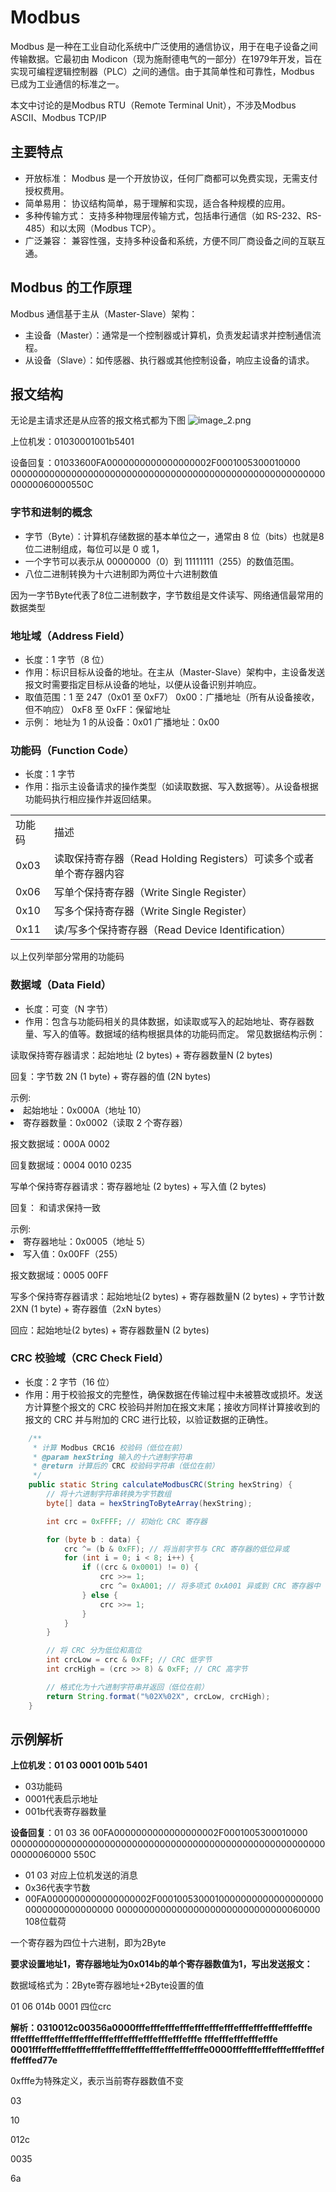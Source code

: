 # Modbus

Modbus 是一种在工业自动化系统中广泛使用的通信协议，用于在电子设备之间传输数据。它最初由 Modicon（现为施耐德电气的一部分）在1979年开发，旨在实现可编程逻辑控制器（PLC）之间的通信。由于其简单性和可靠性，Modbus 已成为工业通信的标准之一。

<note>
    <p>
        本文中讨论的是Modbus RTU（Remote Terminal Unit），不涉及Modbus ASCII、Modbus TCP/IP
    </p>
</note>

## 主要特点

* 开放标准： Modbus 是一个开放协议，任何厂商都可以免费实现，无需支付授权费用。
* 简单易用： 协议结构简单，易于理解和实现，适合各种规模的应用。 
* 多种传输方式： 支持多种物理层传输方式，包括串行通信（如 RS-232、RS-485）和以太网（Modbus TCP）。
* 广泛兼容： 兼容性强，支持多种设备和系统，方便不同厂商设备之间的互联互通。

## Modbus 的工作原理

Modbus 通信基于主从（Master-Slave）架构：

* 主设备（Master）：通常是一个控制器或计算机，负责发起请求并控制通信流程。
* 从设备（Slave）：如传感器、执行器或其他控制设备，响应主设备的请求。

## 报文结构
无论是主请求还是从应答的报文格式都为下图
![image_2.png](image_2.png)

上位机发：01030001001b5401

设备回复：01033600FA0000000000000000002F0001005300010000
00000000000000000000000000000000000000000000000000000000000000060000550C

### 字节和进制的概念

* 字节（Byte）：计算机存储数据的基本单位之一，通常由 8 位（bits）也就是8位二进制组成，每位可以是 0 或 1，
* 一个字节可以表示从 00000000（0）到 11111111（255）的数值范围。
* 八位二进制转换为十六进制即为两位十六进制数值

<note>
    因为一字节Byte代表了8位二进制数字，字节数组是文件读写、网络通信最常用的数据类型
</note>


### 地址域（Address Field）
- 长度：1 字节（8 位）
- 作用：标识目标从设备的地址。在主从（Master-Slave）架构中，主设备发送报文时需要指定目标从设备的地址，以便从设备识别并响应。
- 取值范围：1 至 247（0x01 至 0xF7）
0x00：广播地址（所有从设备接收，但不响应）
0xF8 至 0xFF：保留地址
- 示例：
地址为 1 的从设备：0x01
广播地址：0x00

### 功能码（Function Code）
- 长度：1 字节
- 作用：指示主设备请求的操作类型（如读取数据、写入数据等）。从设备根据功能码执行相应操作并返回结果。

<table>
<tr><td>功能码</td><td>描述</td></tr>
<tr><td>0x03</td><td>读取保持寄存器（Read Holding Registers）可读多个或者单个寄存器内容</td></tr>
<tr><td>0x06</td><td>写单个保持寄存器（Write Single Register）</td></tr>
<tr><td>0x10</td><td>写多个保持寄存器（Write Single Register）</td></tr>
<tr><td>0x11</td><td>读/写多个保持寄存器（Read Device Identification）</td></tr>
</table>

<note>以上仅列举部分常用的功能码</note>

### 数据域（Data Field）
- 长度：可变（N 字节）
- 作用：包含与功能码相关的具体数据，如读取或写入的起始地址、寄存器数量、写入的值等。数据域的结构根据具体的功能码而定。
   常见数据结构示例：

<tabs>
    <tab id="a" title="功能码 0x03">
      <p>读取保持寄存器请求：起始地址 (2 bytes) + 寄存器数量N (2 bytes)</p>
      <p>回复：字节数 2N (1 byte) + 寄存器的值 (2N bytes)</p>
        示例:
         <list>
         <li>起始地址：0x000A（地址 10）
         </li>
         <li>寄存器数量：0x0002（读取 2 个寄存器）
         </li>
         </list>
        <p>报文数据域：000A 0002</p>
        <p>回复数据域：0004 0010 0235</p>
    </tab>
    <tab id="b" title="功能码 0x06">
         <p>写单个保持寄存器请求：寄存器地址 (2 bytes) + 写入值 (2 bytes) </p>
         <p>回复： 和请求保持一致</p>
        示例:
         <list>
         <li>寄存器地址：0x0005（地址 5）
         </li>
         <li>写入值：0x00FF（255）
         </li>
         </list>
        <p>报文数据域：0005 00FF</p>
    </tab>
    <tab id="c" title="功能码 0x10">
         <p>写多个保持寄存器请求：起始地址(2 bytes) + 寄存器数量N (2 bytes) + 字节计数2XN (1 byte) + 寄存器值（2xN bytes） </p>
        <p>回应：起始地址(2 bytes) + 寄存器数量N (2 bytes)</p>
    </tab>
</tabs>


### CRC 校验域（CRC Check Field）
- 长度：2 字节（16 位）
- 作用：用于校验报文的完整性，确保数据在传输过程中未被篡改或损坏。发送方计算整个报文的 CRC 校验码并附加在报文末尾；接收方同样计算接收到的报文的 CRC 并与附加的 CRC 进行比较，以验证数据的正确性。

```Java
    /**
     * 计算 Modbus CRC16 校验码（低位在前）
     * @param hexString 输入的十六进制字符串
     * @return 计算后的 CRC 校验码字符串（低位在前）
     */
    public static String calculateModbusCRC(String hexString) {
        // 将十六进制字符串转换为字节数组
        byte[] data = hexStringToByteArray(hexString);

        int crc = 0xFFFF; // 初始化 CRC 寄存器

        for (byte b : data) {
            crc ^= (b & 0xFF); // 将当前字节与 CRC 寄存器的低位异或
            for (int i = 0; i < 8; i++) {
                if ((crc & 0x0001) != 0) {
                    crc >>= 1;
                    crc ^= 0xA001; // 将多项式 0xA001 异或到 CRC 寄存器中
                } else {
                    crc >>= 1;
                }
            }
        }

        // 将 CRC 分为低位和高位
        int crcLow = crc & 0xFF; // CRC 低字节
        int crcHigh = (crc >> 8) & 0xFF; // CRC 高字节

        // 格式化为十六进制字符串并返回（低位在前）
        return String.format("%02X%02X", crcLow, crcHigh);
    }
```

## 示例解析

**上位机发：01 03 0001 001b 5401**

- 03功能码
- 0001代表启示地址
- 001b代表寄存器数量

**设备回复**：01 03 36 00FA0000000000000000002F0001005300010000
00000000000000000000000000000000000000000000000000000000000000060000 550C

- 01 03 对应上位机发送的消息
- 0x36代表字节数
- 00FA0000000000000000002F00010053000100000000000000000000000000000000000
0000000000000000000000000000000060000 108位载荷

<note>一个寄存器为四位十六进制，即为2Byte</note>

**要求设置地址1，寄存器地址为0x014b的单个寄存器数值为1，写出发送报文：**

数据域格式为：2Byte寄存器地址+2Byte设置的值

01 06 014b 0001 四位crc

**解析：0310012c00356a0000fffefffefffefffefffefffefffefffefffefffefffefffe
fffefffefffefffefffefffefffefffefffefffefffefffefffe
fffefffefffefffefffe
0001fffefffefffefffefffefffefffefffefffefffefffefffe0000fffefffefffefffefffefffefffefffed77e**

<note>0xfffe为特殊定义，表示当前寄存器数值不变</note>

<p>03</p>
<p>10</p>
<p>012c</p>
<p>0035</p>
<p>6a</p>




